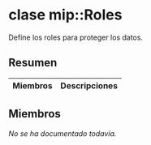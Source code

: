 # <a name="class-miproles"></a>clase mip::Roles 
Define los roles para proteger los datos.
  
## <a name="summary"></a>Resumen
 Miembros                        | Descripciones                                
--------------------------------|---------------------------------------------
  
## <a name="members"></a>Miembros
_No se ha documentado todavía._
